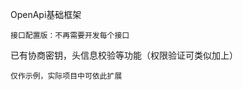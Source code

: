 OpenApi基础框架

  ```
接口配置版：不再需要开发每个接口

  ```
  已有协商密钥，头信息校验等功能（权限验证可类似加上）
  
  ```
仅作示例，实际项目中可依此扩展
  ```
